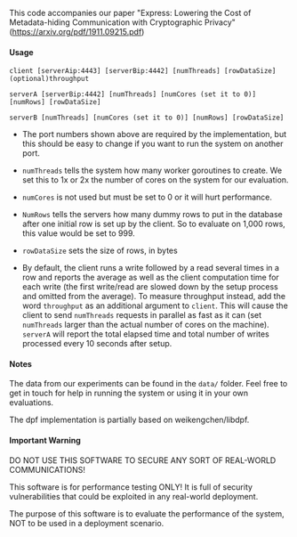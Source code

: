
This code accompanies our paper "Express: Lowering the Cost of Metadata-hiding Communication with Cryptographic Privacy" (https://arxiv.org/pdf/1911.09215.pdf)

#### Usage
```
client [serverAip:4443] [serverBip:4442] [numThreads] [rowDataSize] (optional)throughput

serverA [serverBip:4442] [numThreads] [numCores (set it to 0)] [numRows] [rowDataSize]

serverB [numThreads] [numCores (set it to 0)] [numRows] [rowDataSize]

```

* The port numbers shown above are required by the implementation, but this should be easy to change if you want to run the system on another port. 

* `numThreads` tells the system how many worker goroutines to create. We set this to 1x or 2x the number of cores on the system for our evaluation. 

* `numCores` is not used but must be set to 0 or it will hurt performance. 

* `NumRows` tells the servers how many dummy rows to put in the database after one initial row is set up by the client. So to evaluate on 1,000 rows, this value would be set to 999.

* `rowDataSize` sets the size of rows, in bytes

* By default, the client runs a write followed by a read several times in a row and reports the average as well as the client computation time for each write (the first write/read are slowed down by the setup process and omitted from the average). To measure throughput instead, add the word `throughput` as an additional argument to `client`. This will cause the client to send `numThreads` requests in parallel as fast as it can (set `numThreads` larger than the actual number of cores on the machine). `serverA` will report the total elapsed time and total number of writes processed every 10 seconds after setup. 

#### Notes

The data from our experiments can be found in the `data/` folder. Feel free to get in touch for help in running the system or using it in your own evaluations. 

The dpf implementation is partially based on weikengchen/libdpf.

#### Important Warning

DO NOT USE THIS SOFTWARE TO SECURE ANY SORT OF
REAL-WORLD COMMUNICATIONS!

This software is for performance testing ONLY!
It is full of security vulnerabilities that could
be exploited in any real-world deployment.

The purpose of this software is to evaluate
the performance of the system, NOT to be
used in a deployment scenario.

